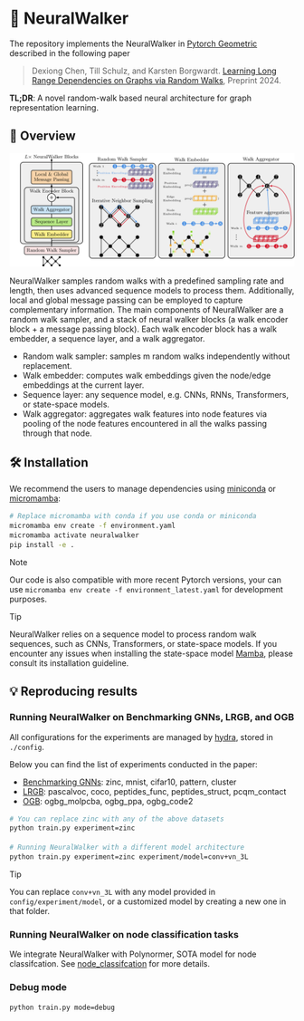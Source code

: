 # :walking: NeuralWalker

The repository implements the NeuralWalker in [Pytorch Geometric][1] described in the following paper

>Dexiong Chen, Till Schulz, and Karsten Borgwardt.
[Learning Long Range Dependencies on Graphs via Random Walks][2], Preprint 2024.

**TL;DR**: A novel random-walk based neural architecture for graph representation learning.

## :book: Overview

![NeuralWalker](images/overview.png)

NeuralWalker samples random walks with a predefined sampling rate and length, then uses advanced sequence models to process them. 
Additionally, local and global message passing can be employed to capture complementary information.
The main components of NeuralWalker are a random walk sampler, and a stack of neural walker blocks (a walk encoder block + a message passing block).
Each walk encoder block has a walk embedder, a sequence layer, and a walk aggregator.

- Random walk sampler: samples m random walks independently without replacement.
- Walk embedder: computes walk embeddings given the node/edge embeddings at the current layer.
- Sequence layer: any sequence model, e.g. CNNs, RNNs, Transformers, or state-space models.
- Walk aggregator: aggregates walk features into node features via pooling of the node features encountered in all the walks passing through that node.

## :hammer_and_wrench: Installation

We recommend the users to manage dependencies using [miniconda](https://docs.conda.io/projects/miniconda/en/latest) or [micromamba](https://mamba.readthedocs.io/en/latest/installation/micromamba-installation.html):

```bash
# Replace micromamba with conda if you use conda or miniconda
micromamba env create -f environment.yaml 
micromamba activate neuralwalker
pip install -e .
```

> [!NOTE]
> Our code is also compatible with more recent Pytorch versions, your can use `micromamba env create -f environment_latest.yaml` for development purposes.

> [!TIP]
> NeuralWalker relies on a sequence model to process random walk sequences, such as CNNs, Transformers, or state-space models. If you encounter any issues when installing the state-space model [Mamba](https://github.com/state-spaces/mamba),
> please consult its installation guideline.

## :bulb: Reproducing results

### Running NeuralWalker on Benchmarking GNNs, LRGB, and OGB

All configurations for the experiments are managed by [hydra](https://hydra.cc/), stored in `./config`.

Below you can find the list of experiments conducted in the paper:

- [Benchmarking GNNs](https://pytorch-geometric.readthedocs.io/en/latest/generated/torch_geometric.datasets.GNNBenchmarkDataset.html#torch_geometric.datasets.GNNBenchmarkDataset): zinc, mnist, cifar10, pattern, cluster
- [LRGB](https://pytorch-geometric.readthedocs.io/en/latest/generated/torch_geometric.datasets.LRGBDataset.html#torch_geometric.datasets.LRGBDataset): pascalvoc, coco, peptides_func, peptides_struct, pcqm_contact
- [OGB](https://ogb.stanford.edu/docs/graphprop/): ogbg_molpcba, ogbg_ppa, ogbg_code2

```bash
# You can replace zinc with any of the above datasets
python train.py experiment=zinc

# Running NeuralWalker with a different model architecture
python train.py experiment=zinc experiment/model=conv+vn_3L
```

> [!TIP]
> You can replace `conv+vn_3L` with any model provided in `config/experiment/model`, or a customized model by creating a new one in that folder.

### Running NeuralWalker on node classification tasks

We integrate NeuralWalker with Polynormer, SOTA model for node classifcation. See [node_classifcation](./node_classification) for more details.


### Debug mode

```bash
python train.py mode=debug
```


[1]: https://pytorch-geometric.readthedocs.io/
[2]: https://arxiv.org/pdf/2406.03386